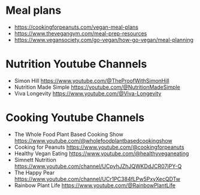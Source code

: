 # Meal plans
- https://cookingforpeanuts.com/vegan-meal-plans
- https://www.thevegangym.com/meal-prep-resources
- https://www.vegansociety.com/go-vegan/how-go-vegan/meal-planning

# Nutrition Youtube Channels
- Simon Hill https://www.youtube.com/@TheProofWithSimonHill
- Nutrition Made Simple https://youtube.com/@NutritionMadeSimple
- Viva Longevity https://www.youtube.com/@Viva-Longevity

# Cooking Youtube Channels
- The Whole Food Plant Based Cooking Show https://www.youtube.com/@wholefoodplantbasedcookingshow
- Cooking for Peanuts https://www.youtube.com/@cookingforpeanuts
- Healthy Vegan Eating https://www.youtube.com/@healthyveganeating
- Simnett Nutrition https://www.youtube.com/channel/UCpyhJZhJQWKDdJCR07jPY-Q
- The Happy Pear https://www.youtube.com/channel/UCr1PC384fLPw5PxyXecQDTw
- Rainbow Plant Life https://www.youtube.com/@RainbowPlantLife